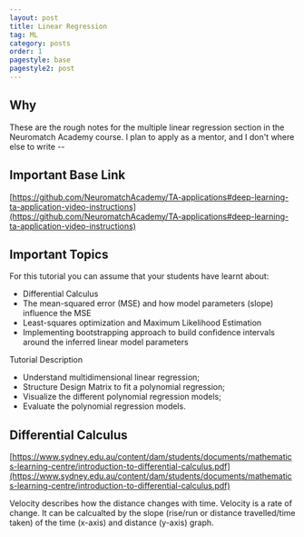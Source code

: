 ```yaml
---
layout: post
title: Linear Regression
tag: ML
category: posts
order: 1
pagestyle: base
pagestyle2: post
---
```

## Why

These are the rough notes for the multiple linear regression section in the Neuromatch Academy course. I plan to apply as a mentor, and I don't where else to write --

## Important Base Link

[https://github.com/NeuromatchAcademy/TA-applications#deep-learning-ta-application-video-instructions](https://github.com/NeuromatchAcademy/TA-applications#deep-learning-ta-application-video-instructions)

## Important Topics

For this tutorial you can assume that your students have learnt about:

+ Differential Calculus
+ The mean-squared error (MSE) and how model parameters (slope) influence the MSE
+ Least-squares optimization and Maximum Likelihood Estimation
+ Implementing bootstrapping approach to build confidence intervals around the inferred linear model parameters

Tutorial Description

+ Understand multidimensional linear regression;
+ Structure Design Matrix to fit a polynomial regression;
+ Visualize the different polynomial regression models;
+ Evaluate the polynomial regression models.

## Differential Calculus

[https://www.sydney.edu.au/content/dam/students/documents/mathematics-learning-centre/introduction-to-differential-calculus.pdf](https://www.sydney.edu.au/content/dam/students/documents/mathematics-learning-centre/introduction-to-differential-calculus.pdf)

Velocity describes how the distance changes with time. Velocity is a rate of change. It can be calcualted by the slope (rise/run or distance travelled/time taken) of the time (x-axis) and distance (y-axis) graph.

<p><div class="chartjs-wrapper" style="position: center">
<canvas canvas id="cropYieldChart" class="chartjs" width="undefined" height="undefined"></canvas>
    <script>
        const ctx = document.getElementById('cropYieldChart').getContext('2d');

        new Chart(ctx, {
            type: 'line',
            data: {
                labels: [0, 1, 2, 3, 4, 5, 6, 7, 8],
                datasets: [
                    {
                        label: "Crop Yield",
                        data: [20, 35, 50, 65, 70, 65, 50, 35, 20],
                        borderColor: "black",
                        fill: false,
                        tension: 0.1
                    }
                ]
            },
            options: {
                scales: {
                    x: {
                        title: {
                            display: true,
                            text: 'Fertilizer Usage (Tonnes)'
                        }
                    },
                    y: {
                        title: {
                            display: true,
                            text: 'Crop Yield (Tonnes)'
                        }
                    }
                }
            }
        });
    </script>
</div></p>

Differential calculus is about finding the slope of a tangent to the graph of a function, or equivalently, differential calculus is about finding the rate of change of one quantity with respect to another quantity.

## Linear Regression Code + Derivations

[https://github.com/psymbio/learning_ml/tree/main/linear_regression](https://github.com/psymbio/learning_ml/tree/main/linear_regression)

